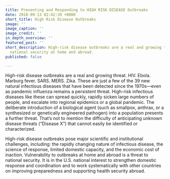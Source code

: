 ```yaml
---
title: Preventing and Responding to HIGH RISK DISEASE Outbreaks
date: 2018-09-13 02:42:39 +0000
short_title: High Risk Disease Outbreaks
image: ''
image_caption: ''
image_credit: ''
in_depth_overview: ''
featured_post: ''
short_description: High-risk disease outbreaks are a real and growing threat to U.S.
  national security at home and abroad.
published: false

---
```

High-risk disease outbreaks are a real and growing threat. HIV. Ebola. Marburg fever. SARS. MERS. Zika. These are just a few of the 39 new natural infectious diseases that have been detected since the 1970s—even as pandemic influenza remains a persistent threat. High-risk infectious diseases like these can spread quickly, rapidly sicken large numbers of people, and escalate into regional epidemics or a global pandemic. The deliberate introduction of a biological agent (such as smallpox, anthrax, or a synthesized or genetically engineered pathogen) into a population presents a further threat. That’s not to mention the difficulty of anticipating unknown disease threats (“Disease X”) that cannot easily be identified or characterized.

High-risk disease outbreaks pose major scientific and institutional challenges, including: the rapidly changing nature of infectious disease, the science of response, limited domestic capacity, and the economic cost of inaction. Vulnerability to outbreaks at home and abroad is a threat to national security. It is in the U.S. national interest to strengthen domestic response and coordination and to work systematically with other countries on improving preparedness and supporting health security abroad.